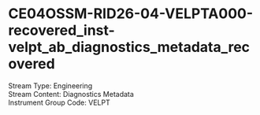 # CE04OSSM-RID26-04-VELPTA000-recovered_inst-velpt_ab_diagnostics_metadata_recovered

Stream Type: Engineering<br>
Stream Content: Diagnostics Metadata<br>
Instrument Group Code: VELPT<br>
